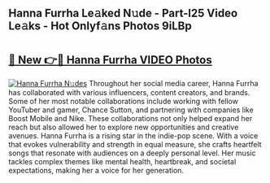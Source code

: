 ## Hanna Furrha Le𝚊ked N𝚞de - Part-l25 Video Le𝚊ks - Hot Onlyf𝚊ns Photos 9iLBp

# <h2><a href="http://ac49437.deff.icu/?id=Hanna+Furrha">🔗 New 👉🔴 Hanna Furrha VIDEO Photos</a></h2>

[![Hanna Furrha N𝚞des](https://i.imgur.com/rIISA9y.gif)](http://ac49437.deff.icu/?id=Hanna+Furrha)
Throughout her social media career, Hanna Furrha has collaborated with various influencers, content creators, and brands. Some of her most notable collaborations include working with fellow YouTuber and gamer, Chance Sutton, and partnering with companies like Boost Mobile and Nike. These collaborations not only helped expand her reach but also allowed her to explore new opportunities and creative avenues. Hanna Furrha is a rising star in the indie-pop scene. With a voice that evokes vulnerability and strength in equal measure, she crafts heartfelt songs that resonate with audiences on a deeply personal level. Her music tackles complex themes like mental health, heartbreak, and societal expectations, making her a voice for her generation.
